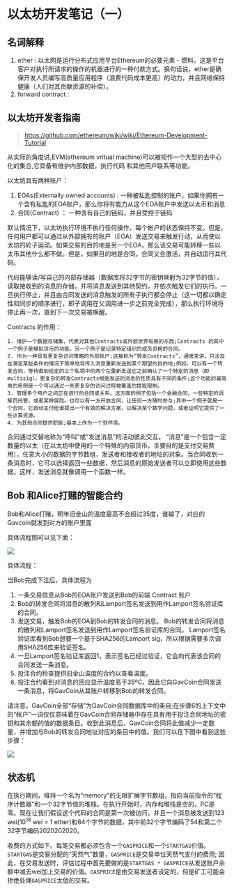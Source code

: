 # 以太坊开发笔记（一）

## 名词解释

1. ether : 以太网是运行分布式应用平台Ethereum的必要元素 - 燃料。这是平台客户对执行所请求的操作的机器进行的一种付款方式。换句话说，ether是确保开发人员编写高质量应用程序（浪费代码成本更高）的动力，并且网络保持健康（人们对其贡献资源的补偿）。
2. forward contract : 

## 以太坊开发者指南

> https://github.com/ethereum/wiki/wiki/Ethereum-Development-Tutorial

从实际的角度讲,EVM(ethereum vritual machine)可以被视作一个大型的去中心化的集合,它具备有维护内部数据，执行代码 和其他用户联系等功能。

以太坊具有两种账户：

1. EOAs(Externally owned accounts) : 一种被私匙控制的账户，如果你拥有一个含有私匙的EOA账户，那么你将有能力从这个EOA账户中发送以太币和消息
2. 合同(Contract)  ： 一种含有自己的链码，并且受控于链码



​	默认情况下，以太坊执行环境不执行任何操作，每个帐户的状态保持不变。但是，任何用户都可以通过从外部拥有的账户（EOA）发送交易来触发行动，从而使以太坊的轮子运动。如果交易的目的地是另一个EOA，那么该交易可能转移一些以太币其他什么都不做。但是，如果目的地是合同，合同又会激活，并自动运行其代码。



​	代码能够读/写自己的内部存储器（数据库将32字节的密钥映射为32字节的值），读取接收到的消息的存储，并将消息发送到其他契约，并依次触发它们的执行。一旦执行停止，并且由合同发送的消息触发的所有子执行都会停止（这一切都以确定性和同步的顺序进行，即子调用在父调用进一步之前完全完成），那么执行环境将停止再一次，直到下一次交易被唤醒。



Contracts 的作用：

 	1. 维护一个数据存储集，代表对其他Contracts或外部世界有用的东西;Contracts 的其中一个例子是模拟货币的功能，另一个例子是记录特定组织的成员资格的合同。
 	2. 作为一种具有更复杂访问策略的外部账户;这被称为“转发Contracts”，通常来讲，只涉及在满足某些条件的情况下简单地将传入消息重新发送到某个期望的目的地;例如，可以有一个转发合同，等待直到给定的三个私钥中的两个在重新发送它之前确认了一个特定的消息（即multisig）。更复杂的转发Contracts根据发送的消息的性质具有不同的条件;这个功能的最简单的用例是一个可以通过一些更复杂的访问过程被覆盖的提取限制。
 	3. 管理多个用户之间正在进行的合同或关系。这方面的例子包括一个金融合同，一些特定的调解员托管，或者某种保险。也可以有一方开放合同，让任何一方随时参与;其中一个例子就是一个合同，它自动支付给谁提出一个有效的解决方案，以解决某个数学问题，或者证明它提供了一些计算资源。
 	4. 为其他合同提供职能;基本上作为一个软件库。



合同通过交替地称为“呼叫”或“发送消息”的活动彼此交互。 “消息”是一个包含一定数量的以太（在以太坊中使用的一个特殊的内部货币，主要目的是支付交易费用），任意大小的数据的字节数组，发送者和接收者的地址的对象。当合同收到一条消息时，它可以选择返回一些数据，然后消息的原始发送者可以立即使用这些数据。这样，发送消息就像调用一个函数一样。



## Bob 和Alice打赌的智能合约

Bob和Alice打赌，明年旧金山的温度最高不会超过35度，谁输了，对应的Gavcoin就发到对方的账户里面

具体流程图可以见下面：

![](https://raw.githubusercontent.com/ethereumbuilders/GitBook/master/en/vitalik-diagrams/contract_relationship.png)



具体流程：

当Bob完成下注后，具体流程为

1.  一条交易信息从Bob的EOA账户发送到Bob的前端 Contract 账户
2.  Bob的转发合同将消息的散列和Lamport签名发送到用作Lamport签名验证库的合同。
3. 发送交易，触发Bob的EOA到Bob的转发合同的消息。 Bob的转发合同将消息的散列和Lamport签名发送到用作Lamport签名验证库的合同。 Lamport签名验证库看到Bob想要一个基于SHA256的Lamport sig，所以根据需要多次调用SHA256库来验证签名。
4.  一旦Lamport签名验证库返回1，表示签名已经过验证，它会向代表该合同的合同发送一条消息。 
5. 投注合约检查提供旧金山温度的合约以查看温度。 
6. 投注合约看到对消息的回应显示温度高于35ºC，因此它向GavCoin合同发送一条消息，将GavCoin从其账户转移到Bob的转发合同。

请注意，GavCoin全部“存储”为GavCoin合同数据库中的条目;在步骤6的上下文中的“帐户”一词仅仅意味着在GavCoin合同存储器中存在具有用于投注合同地址的密钥和其余额的值的数据条目。收到此消息后，GavCoin合同将此值减少一定数量，并增加与Bob的转发合同地址对应的条目中的值。我们可以在下图中看到这些步骤：



![](https://raw.githubusercontent.com/ethereumbuilders/GitBook/master/en/vitalik-diagrams/contract_relationship2.png?1)



## 状态机



在执行期间，维持一个名为“memory”的无限扩展字节数组，指向当前指令的“程序计数器”和一个32字节值的堆栈。在执行开始时，内存和堆栈是空的，PC是零。现在让我们假设这个代码的合同是第一次被访问，并且一个消息被发送到123  wei($10^{18}$ wei = 1 ether)和64个字节的数据，其中前32个字节编码了54和第二个32字节编码2020202020。







收费的方式如下。每笔交易都必须包含一个`GASPRICE`和一个`STARTGAS`价值。`STARTGAS`是交易分配的“天然气”数量，`GASPRICE`是交易单位天然气支付的费用; 因此，在交易发送时，评估过程中首先要做的是`STARTGAS * GASPRICE`从发送账户余额中减去wei加上交易的价值。`GASPRICE`是由交易发送者设定的，但是矿工可能会拒绝处理`GASPRICE`太低的交易。